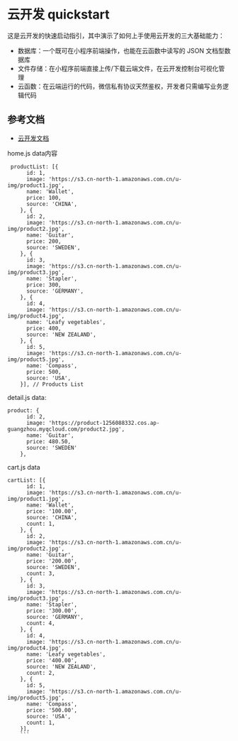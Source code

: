 # 云开发 quickstart

这是云开发的快速启动指引，其中演示了如何上手使用云开发的三大基础能力：

- 数据库：一个既可在小程序前端操作，也能在云函数中读写的 JSON 文档型数据库
- 文件存储：在小程序前端直接上传/下载云端文件，在云开发控制台可视化管理
- 云函数：在云端运行的代码，微信私有协议天然鉴权，开发者只需编写业务逻辑代码

## 参考文档

- [云开发文档](https://developers.weixin.qq.com/miniprogram/dev/wxcloud/basis/getting-started.html)


home.js
data内容
```
 productList: [{
      id: 1,
      image: 'https://s3.cn-north-1.amazonaws.com.cn/u-img/product1.jpg',
      name: 'Wallet',
      price: 100,
      source: 'CHINA',
    }, {
      id: 2,
      image: 'https://s3.cn-north-1.amazonaws.com.cn/u-img/product2.jpg',
      name: 'Guitar',
      price: 200,
      source: 'SWEDEN',
    }, {
      id: 3,
      image: 'https://s3.cn-north-1.amazonaws.com.cn/u-img/product3.jpg',
      name: 'Stapler',
      price: 300,
      source: 'GERMANY',
    }, {
      id: 4,
      image: 'https://s3.cn-north-1.amazonaws.com.cn/u-img/product4.jpg',
      name: 'Leafy vegetables',
      price: 400,
      source: 'NEW ZEALAND',
    }, {
      id: 5,
      image: 'https://s3.cn-north-1.amazonaws.com.cn/u-img/product5.jpg',
      name: 'Compass',
      price: 500,
      source: 'USA',
    }], // Products List

```


detail.js
data:
```
product: {
      id: 2,
      image: 'https://product-1256088332.cos.ap-guangzhou.myqcloud.com/product2.jpg',
      name: 'Guitar',
      price: 480.50,
      source: 'SWEDEN'
    },
```


cart.js
data
```
cartList: [{
      id: 1,
      image: 'https://s3.cn-north-1.amazonaws.com.cn/u-img/product1.jpg',
      name: 'Wallet',
      price: '100.00',
      source: 'CHINA',
      count: 1,
    }, {
      id: 2,
      image: 'https://s3.cn-north-1.amazonaws.com.cn/u-img/product2.jpg',
      name: 'Guitar',
      price: '200.00',
      source: 'SWEDEN',
      count: 3,
    }, {
      id: 3,
      image: 'https://s3.cn-north-1.amazonaws.com.cn/u-img/product3.jpg',
      name: 'Stapler',
      price: '300.00',
      source: 'GERMANY',
      count: 4,
    }, {
      id: 4,
      image: 'https://s3.cn-north-1.amazonaws.com.cn/u-img/product4.jpg',
      name: 'Leafy vegetables',
      price: '400.00',
      source: 'NEW ZEALAND',
      count: 2,
    }, {
      id: 5,
      image: 'https://s3.cn-north-1.amazonaws.com.cn/u-img/product5.jpg',
      name: 'Compass',
      price: '500.00',
      source: 'USA',
      count: 1,
    }],
    ```